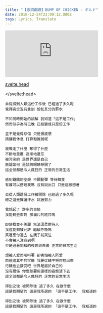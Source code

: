 ```yaml
---
title: "【歌詞翻譯】BUMP OF CHICKEN - ギルド"
date: 2018-12-24T23:09:12.000Z
tags: Lyrics, Translate
---
```


<iframe id="video" src="https://www.youtube.com/embed/wwVlJfJgWJI" title="YouTube video player" frameborder="0" allow="accelerometer; autoplay; clipboard-write; encrypted-media; gyroscope; picture-in-picture" allowfullscreen></iframe>

<svelte:head>
  <script src="../subtitle/youtube.external.subtitle.min.js"></script>
  <script src="../subtitle/subtitles.parser.js"></script>
</svelte:head>

<script>
  import { onMount } from 'svelte';
  let subfile = '../subtitle/bump-of-chicken-guild.srt'
  onMount(() => {
    var loadSRT = function(url, callback) {
      var httpRequest = new XMLHttpRequest();
      httpRequest.onreadystatechange = function() {
        if (httpRequest.readyState === XMLHttpRequest.DONE) {
          var subtitles = parser.fromSrt(httpRequest.responseText, true);
          for (var i in subtitles) {
            subtitles[i] = {
              start : subtitles[i].startTime / 1000,
              end   : subtitles[i].endTime / 1000,
              text  : subtitles[i].text
            };
          }
          callback(subtitles);
        }
      };
      httpRequest.open('GET', url, true);
      httpRequest.send(null);
    };
    loadSRT(subfile, function(subtitles) {
      var youtubeExternalSubtitle = new YoutubeExternalSubtitle.Subtitle(document.getElementById('video'), subtitles);
    });
  })
</script>

```
自從得到人類這份工作後 已經過了多久呢
覺得完全沒有拿到 恰如其分的薪水

不知何時開始的誤解 我知道「這不是工作」
然而似乎為時已晚 已經變成只是份工作

並不是覺得悲傷 只是很疲憊
請讓我休息 打算和誰說呢

被奪走了什麼 奪得了什麼
不斷地重覆 逐漸地遺忘
被污染的 是世界還是自己
無論如何 是該將眼睛睜開了
這全部都是令人瘋狂的 正常的日常生活

感到饑餓的空殼 不願動彈 等待餌食
有誰可以搭理我嗎 沒有說出口 只是這樣想著

自從人類這份工作被開除 已經過了多久呢
總之還是揮灑汗水 試著努力

我想起了 許多的事情
我能夠去面對 那滿片的眩目嗎

即使我並不美麗 無法溫柔對待人
我還能夠被允許 繼續呼吸嗎
笑著應付過去 在鏡子前哭泣
不會被人注意到啊
只是過著同樣的夜晚與白晝 正常的日常生活

想被人愛而吼叫著 卻害怕被人所愛
而逃進其中的牢籠 我要從縫中把你拉出來
污穢也去接受吧 世界是屬於自己的
沒有關係 你應該要用這樣的姿態活下去
這全部都是令人瘋狂的 正常的日常生活

得到之後 被開除後 過了多久 在做什麼
這是我期望的 這是我所選的 「這不是工作」 我知道的

得到之後 被開除後 過了多久 在做什麼
這是我期望的 這是我所選的 「這不是工作」 我知道的
```